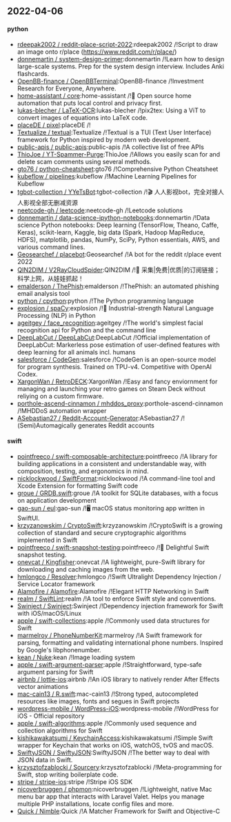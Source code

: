 ## 2022-04-06

#### python
* [rdeepak2002 / reddit-place-script-2022](https://github.com/rdeepak2002/reddit-place-script-2022):rdeepak2002 /!Script to draw an image onto r/place (https://www.reddit.com/r/place/)
* [donnemartin / system-design-primer](https://github.com/donnemartin/system-design-primer):donnemartin /!Learn how to design large-scale systems. Prep for the system design interview. Includes Anki flashcards.
* [OpenBB-finance / OpenBBTerminal](https://github.com/OpenBB-finance/OpenBBTerminal):OpenBB-finance /!Investment Research for Everyone, Anywhere.
* [home-assistant / core](https://github.com/home-assistant/core):home-assistant /!🏡
Open source home automation that puts local control and privacy first.
* [lukas-blecher / LaTeX-OCR](https://github.com/lukas-blecher/LaTeX-OCR):lukas-blecher /!pix2tex: Using a ViT to convert images of equations into LaTeX code.
* [placeDE / pixel](https://github.com/placeDE/pixel):placeDE /!
* [Textualize / textual](https://github.com/Textualize/textual):Textualize /!Textual is a TUI (Text User Interface) framework for Python inspired by modern web development.
* [public-apis / public-apis](https://github.com/public-apis/public-apis):public-apis /!A collective list of free APIs
* [ThioJoe / YT-Spammer-Purge](https://github.com/ThioJoe/YT-Spammer-Purge):ThioJoe /!Allows you easily scan for and delete scam comments using several methods.
* [gto76 / python-cheatsheet](https://github.com/gto76/python-cheatsheet):gto76 /!Comprehensive Python Cheatsheet
* [kubeflow / pipelines](https://github.com/kubeflow/pipelines):kubeflow /!Machine Learning Pipelines for Kubeflow
* [tgbot-collection / YYeTsBot](https://github.com/tgbot-collection/YYeTsBot):tgbot-collection /!🎬
人人影视bot，完全对接人人影视全部无删减资源
* [neetcode-gh / leetcode](https://github.com/neetcode-gh/leetcode):neetcode-gh /!Leetcode solutions
* [donnemartin / data-science-ipython-notebooks](https://github.com/donnemartin/data-science-ipython-notebooks):donnemartin /!Data science Python notebooks: Deep learning (TensorFlow, Theano, Caffe, Keras), scikit-learn, Kaggle, big data (Spark, Hadoop MapReduce, HDFS), matplotlib, pandas, NumPy, SciPy, Python essentials, AWS, and various command lines.
* [Geosearchef / placebot](https://github.com/Geosearchef/placebot):Geosearchef /!A bot for the reddit r/place event 2022
* [QIN2DIM / V2RayCloudSpider](https://github.com/QIN2DIM/V2RayCloudSpider):QIN2DIM /!🚀
采集|免费|优质|的订阅链接；科学上网，从娃娃抓起！
* [emalderson / ThePhish](https://github.com/emalderson/ThePhish):emalderson /!ThePhish: an automated phishing email analysis tool
* [python / cpython](https://github.com/python/cpython):python /!The Python programming language
* [explosion / spaCy](https://github.com/explosion/spaCy):explosion /!💫
Industrial-strength Natural Language Processing (NLP) in Python
* [ageitgey / face_recognition](https://github.com/ageitgey/face_recognition):ageitgey /!The world's simplest facial recognition api for Python and the command line
* [DeepLabCut / DeepLabCut](https://github.com/DeepLabCut/DeepLabCut):DeepLabCut /!Official implementation of DeepLabCut: Markerless pose estimation of user-defined features with deep learning for all animals incl. humans
* [salesforce / CodeGen](https://github.com/salesforce/CodeGen):salesforce /!CodeGen is an open-source model for program synthesis. Trained on TPU-v4. Competitive with OpenAI Codex.
* [XargonWan / RetroDECK](https://github.com/XargonWan/RetroDECK):XargonWan /!Easy and fancy enviornment for managing and launching your retro games on Steam Deck without reliying on a custom firmware.
* [porthole-ascend-cinnamon / mhddos_proxy](https://github.com/porthole-ascend-cinnamon/mhddos_proxy):porthole-ascend-cinnamon /!MHDDoS automation wrapper
* [ASebastian27 / Reddit-Account-Generator](https://github.com/ASebastian27/Reddit-Account-Generator):ASebastian27 /!(Semi)Automagically generates Reddit accounts

#### swift
* [pointfreeco / swift-composable-architecture](https://github.com/pointfreeco/swift-composable-architecture):pointfreeco /!A library for building applications in a consistent and understandable way, with composition, testing, and ergonomics in mind.
* [nicklockwood / SwiftFormat](https://github.com/nicklockwood/SwiftFormat):nicklockwood /!A command-line tool and Xcode Extension for formatting Swift code
* [groue / GRDB.swift](https://github.com/groue/GRDB.swift):groue /!A toolkit for SQLite databases, with a focus on application development
* [gao-sun / eul](https://github.com/gao-sun/eul):gao-sun /!🖥️
macOS status monitoring app written in SwiftUI.
* [krzyzanowskim / CryptoSwift](https://github.com/krzyzanowskim/CryptoSwift):krzyzanowskim /!CryptoSwift is a growing collection of standard and secure cryptographic algorithms implemented in Swift
* [pointfreeco / swift-snapshot-testing](https://github.com/pointfreeco/swift-snapshot-testing):pointfreeco /!📸
Delightful Swift snapshot testing.
* [onevcat / Kingfisher](https://github.com/onevcat/Kingfisher):onevcat /!A lightweight, pure-Swift library for downloading and caching images from the web.
* [hmlongco / Resolver](https://github.com/hmlongco/Resolver):hmlongco /!Swift Ultralight Dependency Injection / Service Locator framework
* [Alamofire / Alamofire](https://github.com/Alamofire/Alamofire):Alamofire /!Elegant HTTP Networking in Swift
* [realm / SwiftLint](https://github.com/realm/SwiftLint):realm /!A tool to enforce Swift style and conventions.
* [Swinject / Swinject](https://github.com/Swinject/Swinject):Swinject /!Dependency injection framework for Swift with iOS/macOS/Linux
* [apple / swift-collections](https://github.com/apple/swift-collections):apple /!Commonly used data structures for Swift
* [marmelroy / PhoneNumberKit](https://github.com/marmelroy/PhoneNumberKit):marmelroy /!A Swift framework for parsing, formatting and validating international phone numbers. Inspired by Google's libphonenumber.
* [kean / Nuke](https://github.com/kean/Nuke):kean /!Image loading system
* [apple / swift-argument-parser](https://github.com/apple/swift-argument-parser):apple /!Straightforward, type-safe argument parsing for Swift
* [airbnb / lottie-ios](https://github.com/airbnb/lottie-ios):airbnb /!An iOS library to natively render After Effects vector animations
* [mac-cain13 / R.swift](https://github.com/mac-cain13/R.swift):mac-cain13 /!Strong typed, autocompleted resources like images, fonts and segues in Swift projects
* [wordpress-mobile / WordPress-iOS](https://github.com/wordpress-mobile/WordPress-iOS):wordpress-mobile /!WordPress for iOS - Official repository
* [apple / swift-algorithms](https://github.com/apple/swift-algorithms):apple /!Commonly used sequence and collection algorithms for Swift
* [kishikawakatsumi / KeychainAccess](https://github.com/kishikawakatsumi/KeychainAccess):kishikawakatsumi /!Simple Swift wrapper for Keychain that works on iOS, watchOS, tvOS and macOS.
* [SwiftyJSON / SwiftyJSON](https://github.com/SwiftyJSON/SwiftyJSON):SwiftyJSON /!The better way to deal with JSON data in Swift.
* [krzysztofzablocki / Sourcery](https://github.com/krzysztofzablocki/Sourcery):krzysztofzablocki /!Meta-programming for Swift, stop writing boilerplate code.
* [stripe / stripe-ios](https://github.com/stripe/stripe-ios):stripe /!Stripe iOS SDK
* [nicoverbruggen / phpmon](https://github.com/nicoverbruggen/phpmon):nicoverbruggen /!Lightweight, native Mac menu bar app that interacts with Laravel Valet. Helps you manage multiple PHP installations, locate config files and more.
* [Quick / Nimble](https://github.com/Quick/Nimble):Quick /!A Matcher Framework for Swift and Objective-C
